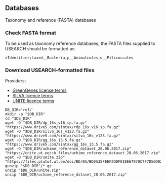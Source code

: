 ## Databases

Taxonomy and reference (FASTA) databases


### Check FASTA format

To be used as taxonomy reference databases, the FASTA files supplied to USEARCH should be formatted as:

`>Identifier;tax=d__Bacteria,p__Animalcules,o__Pilicoccales`

### Download USEARCH-formatted files

Providers:
 - [GreenGenes license terms](http://greengenes.secondgenome.com/)
 - [SILVA licence terms](https://www.arb-silva.de/silva-license-information/)
 - [UNITE licence terms](https://unite.ut.ee/repository.php)
 
```
DB_DIR='ref/'
mkdir -p "$DB_DIR"
cd "$DB_DIR"
wget -O "$DB_DIR/dp_16s_v16_sp.fa.gz" "https://www.drive5.com/sintax/rdp_16s_v16_sp.fa.gz"
wget -O "$DB_DIR/silva_16s_v123.fa.gz" "https://www.drive5.com/sintax/silva_16s_v123.fa.gz"
wget -O "$DB_DIR/gg_16s_13.5.fa.gz" "https://www.drive5.com/sintax/gg_16s_13.5.fa.gz"
wget -O "$DB_DIR/uchime_reference_dataset_28.06.2017.zip" "https://unite.ut.ee/sh_files/uchime_reference_dataset_28.06.2017.zip"
wget -O "$DB_DIR/unite.zip" "https://files.plutof.ut.ee/doi/BD/0A/BD0A35FEEF2DDF018E67970C7F7D56D02AB0C82A6396C14327FA0B5B1DBAF981.zip"
gunzip "$DB_DIR"/*.gz
unzip "$DB_DIR/unite.zip"
unzip "$DB_DIR/uchime_reference_dataset_28.06.2017.zip"
```
